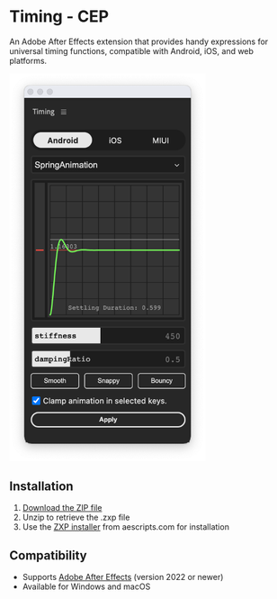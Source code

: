# Timing - CEP

An Adobe After Effects extension that provides handy expressions for universal timing functions, compatible with Android, iOS, and web platforms.

<img src="Preview.png" width="349px">

## Installation

1. [Download the ZIP file](https://github.com/lixiaolin94/timing-cep/raw/master/Timing.zip)
2. Unzip to retrieve the .zxp file
3. Use the [ZXP installer](https://aescripts.com/learn/zxp-installer/) from aescripts.com for installation

## Compatibility

- Supports [Adobe After Effects](https://www.adobe.com/products/aftereffects.html) (version 2022 or newer)
- Available for Windows and macOS
